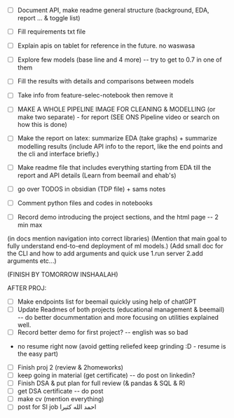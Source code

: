 - [ ] Document API, make readme general structure (background, EDA, report ... & toggle list)
- [ ] Fill requirements txt file
- [ ] Explain apis on tablet for reference in the future. no waswasa
 
- [ ] Explore few models (base line and 4 more) -- try to get to 0.7 in one of them
- [ ] Fill the results with details and comparisons between models
- [ ] Take info from feature-selec-notebook then remove it
- [ ] MAKE A WHOLE PIPELINE IMAGE FOR CLEANING & MODELLING (or make two separate) - for report 
(SEE ONS Pipeline video or search on how this is done)
- [ ] Make the report on latex: summarize EDA (take graphs) + summarize modelling results
(include API info to the report, like the end points and the cli and interface briefly.)
- [ ] Make readme file that includes everything starting from EDA till the report and API details
(Learn from beemail and ehab's)
- [ ] go over TODOS in obsidian (TDP file) + sams notes

- [ ] Comment python files and codes in notebooks 

- [ ] Record demo introducing the project sections, and the html page  -- 2 min max

(in docs mention navigation into correct libraries)
(Mention that main goal to fully understand end-to-end deployment of ml models.)
(Add small doc for the CLI and how to add arguments and quick use   1.run server  2.add arguments etc...)

(FINISH BY TOMORROW INSHAALAH)

AFTER PROJ: 
- [ ] Make endpoints list for beemail quickly using help of chatGPT
- [ ] Update Readmes of both projects (educational management & beemail) -- do better docummentation and more focusing on utilities explained well.
- [ ] Record better demo for first project? -- english was so bad
- no resume right now (avoid getting reliefed keep grinding :D - resume is the easy part)

- [ ] Finish proj 2 (review & 2homeworks)
- [ ] keep going in material (get certificate)  -- do post on linkedin?
- [ ] Finish DSA & put plan for full review (& pandas & SQL & R) 
- [ ] get DSA certificate  -- do post
- [ ] make cv (mention everything)
- [ ] post for SI job
احمد الله كثيرا
